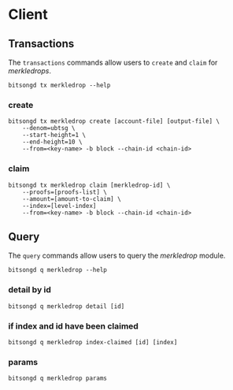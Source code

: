 <!-- 
order: 7
-->

# Client

## Transactions

The `transactions` commands allow users to `create` and `claim` for _merkledrops_.

```bash=
bitsongd tx merkledrop --help
```
### create

```bash=
bitsongd tx merkledrop create [account-file] [output-file] \
	--denom=ubtsg \
	--start-height=1 \
	--end-height=10 \
	--from=<key-name> -b block --chain-id <chain-id>
```

### claim

```bash=
bitsongd tx merkledrop claim [merkledrop-id] \
	--proofs=[proofs-list] \
	--amount=[amount-to-claim] \
	--index=[level-index]
	--from=<key-name> -b block --chain-id <chain-id>
```

## Query

The `query` commands allow users to query the _merkledrop_ module.

```bash=
bitsongd q merkledrop --help
```

### detail by id

```bash=
bitsongd q merkledrop detail [id]
```

### if index and id have been claimed

```bash=
bitsongd q merkledrop index-claimed [id] [index]
```

### params

```bash=
bitsongd q merkledrop params
```